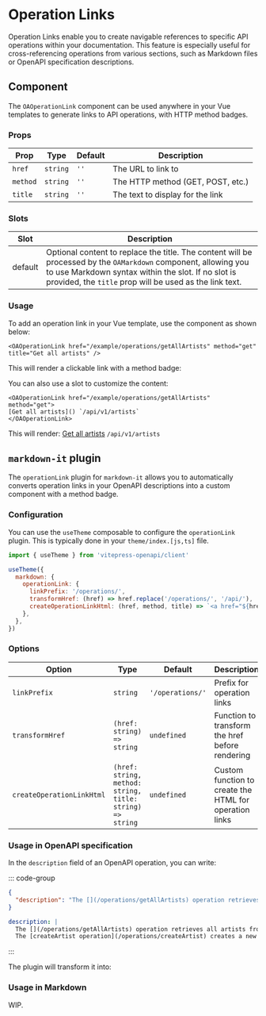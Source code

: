 # Operation Links

Operation Links enable you to create navigable references to specific API operations within your documentation. This feature is especially useful for cross-referencing operations from various sections, such as Markdown files or OpenAPI specification descriptions.

## Component

The `OAOperationLink` component can be used anywhere in your Vue templates to generate links to API operations, with HTTP method badges.

### Props

| Prop | Type | Default | Description |
| ---- | ---- | ------- | ----------- |
| `href` | `string` | `''` | The URL to link to |
| `method` | `string` | `''` | The HTTP method (GET, POST, etc.) |
| `title` | `string` | `''` | The text to display for the link |

### Slots

| Slot    | Description                                                                                                                                                                                                                      |
|---------|----------------------------------------------------------------------------------------------------------------------------------------------------------------------------------------------------------------------------------|
| default | Optional content to replace the title. The content will be processed by the `OAMarkdown` component, allowing you to use Markdown syntax within the slot. If no slot is provided, the `title` prop will be used as the link text. |

### Usage

To add an operation link in your Vue template, use the component as shown below:

```vue
<OAOperationLink href="/example/operations/getAllArtists" method="get" title="Get all artists" />
```

This will render a clickable link with a method badge: <OAOperationLink href="/example/operations/getAllArtists" method="get" title="Get all artists" />

You can also use a slot to customize the content:

```vue
<OAOperationLink href="/example/operations/getAllArtists" method="get">
[Get all artists]() `/api/v1/artists`
</OAOperationLink>
```

This will render:
<OAOperationLink href="/example/operations/getAllArtists" method="get">[Get all artists]() `/api/v1/artists`</OAOperationLink>

## `markdown-it` plugin

The `operationLink` plugin for `markdown-it` allows you to automatically converts operation links in your OpenAPI descriptions into a custom component with a method badge.

### Configuration

You can use the `useTheme` composable to configure the `operationLink` plugin. This is typically done in your `theme/index.[js,ts]` file.

```js
import { useTheme } from 'vitepress-openapi/client'

useTheme({
  markdown: {
    operationLink: {
      linkPrefix: '/operations/',
      transformHref: (href) => href.replace('/operations/', '/api/'),
      createOperationLinkHtml: (href, method, title) => `<a href="${href}" class="operation-link">${title} (${method})</a>`,
    },
  },
})
```

### Options

| Option | Type | Default | Description |
| ------ | ---- | ------- | ----------- |
| `linkPrefix` | `string` | `'/operations/'` | Prefix for operation links |
| `transformHref` | `(href: string) => string` | `undefined` | Function to transform the href before rendering |
| `createOperationLinkHtml` | `(href: string, method: string, title: string) => string` | `undefined` | Custom function to create the HTML for operation links |

### Usage in OpenAPI specification

In the `description` field of an OpenAPI operation, you can write:

::: code-group

```json [json]
{
  "description": "The [](/operations/getAllArtists) operation retrieves all artists from the database.\nThe [createArtist operation](/operations/createArtist) creates a new artist in the database."
}
```

```yaml [yaml]
description: |
  The [](/operations/getAllArtists) operation retrieves all artists from the database.
  The [createArtist operation](/operations/createArtist) creates a new artist in the database.
```

:::

The plugin will transform it into:

<OAMarkdown :content="'The [](/operations/getAllArtists) operation retrieves all artists from the database.\nThe [createArtist operation](/operations/createArtist) creates a new artist in the database.'" />

### Usage in Markdown

WIP.
